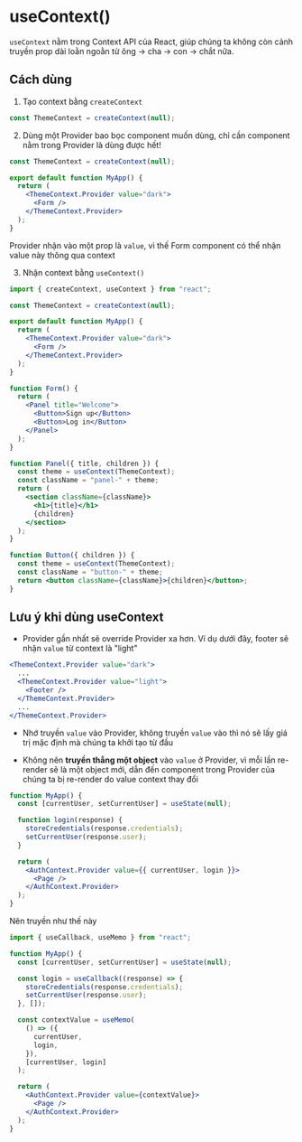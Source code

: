 # useContext()

`useContext` nằm trong Context API của React, giúp chúng ta không còn cảnh truyền prop dài loằn ngoằn từ ông -> cha -> con -> chắt nữa.

## Cách dùng

1. Tạo context bằng `createContext`

```jsx
const ThemeContext = createContext(null);
```

2. Dùng một Provider bao bọc component muốn dùng, chỉ cần component nằm trong Provider là dùng được hết!

```jsx
const ThemeContext = createContext(null);

export default function MyApp() {
  return (
    <ThemeContext.Provider value="dark">
      <Form />
    </ThemeContext.Provider>
  );
}
```

Provider nhận vào một prop là `value`, vì thế Form component có thể nhận value này thông qua context

3. Nhận context bằng `useContext()`

```jsx
import { createContext, useContext } from "react";

const ThemeContext = createContext(null);

export default function MyApp() {
  return (
    <ThemeContext.Provider value="dark">
      <Form />
    </ThemeContext.Provider>
  );
}

function Form() {
  return (
    <Panel title="Welcome">
      <Button>Sign up</Button>
      <Button>Log in</Button>
    </Panel>
  );
}

function Panel({ title, children }) {
  const theme = useContext(ThemeContext);
  const className = "panel-" + theme;
  return (
    <section className={className}>
      <h1>{title}</h1>
      {children}
    </section>
  );
}

function Button({ children }) {
  const theme = useContext(ThemeContext);
  const className = "button-" + theme;
  return <button className={className}>{children}</button>;
}
```

## Lưu ý khi dùng useContext

- Provider gần nhất sẽ override Provider xa hơn. Ví dụ dưới đây, footer sẽ nhận `value` từ context là "light"

```jsx
<ThemeContext.Provider value="dark">
  ...
  <ThemeContext.Provider value="light">
    <Footer />
  </ThemeContext.Provider>
  ...
</ThemeContext.Provider>
```

- Nhớ truyền `value` vào Provider, không truyền `value` vào thì nó sẽ lấy giá trị mặc định mà chúng ta khởi tạo từ đầu

- Không nên **truyền thẳng một object** vào `value` ở Provider, vì mỗi lần re-render sẽ là một object mới, dẫn đến component trong Provider của chúng ta bị re-render do value context thay đổi

```jsx
function MyApp() {
  const [currentUser, setCurrentUser] = useState(null);

  function login(response) {
    storeCredentials(response.credentials);
    setCurrentUser(response.user);
  }

  return (
    <AuthContext.Provider value={{ currentUser, login }}>
      <Page />
    </AuthContext.Provider>
  );
}
```

Nên truyền như thế này

```jsx
import { useCallback, useMemo } from "react";

function MyApp() {
  const [currentUser, setCurrentUser] = useState(null);

  const login = useCallback((response) => {
    storeCredentials(response.credentials);
    setCurrentUser(response.user);
  }, []);

  const contextValue = useMemo(
    () => ({
      currentUser,
      login,
    }),
    [currentUser, login]
  );

  return (
    <AuthContext.Provider value={contextValue}>
      <Page />
    </AuthContext.Provider>
  );
}
```
